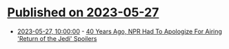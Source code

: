 # [Published on 2023-05-27](index.md)

* [2023-05-27, 10:00:00](https://entertainment.slashdot.org/story/23/05/26/2152257/40-years-ago-npr-had-to-apologize-for-airing-return-of-the-jedi-spoilers?utm_source=rss1.0mainlinkanon&utm_medium=feed) - [40 Years Ago, NPR Had To Apologize For Airing 'Return of the Jedi' Spoilers](https://entertainment.slashdot.org/story/23/05/26/2152257/40-years-ago-npr-had-to-apologize-for-airing-return-of-the-jedi-spoilers?utm_source=rss1.0mainlinkanon&utm_medium=feed)
